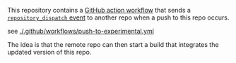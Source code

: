 This repository contains a [GitHub action workflow](https://help.github.com/en/articles/workflow-syntax-for-github-actions) 
that sends a [`repository_dispatch` event](https://developer.github.com/v3/repos/#create-a-repository-dispatch-event) to 
another repo when a push to this repo occurs.

see [./.github/workflows/push-to-experimental.yml](./.github/workflows/push-to-experimental.yml)

The idea is that the remote repo can then start a build that integrates the updated version of this repo. 
